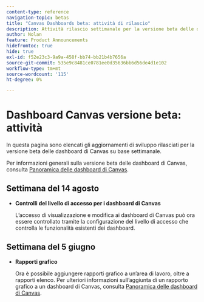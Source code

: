 ```yaml
---
content-type: reference
navigation-topic: betas
title: "Canvas Dashboards beta: attività di rilascio"
description: Attività rilascio settimanale per la versione beta delle dashboard di Adobe Workfront Canvas
author: Nolan
feature: Product Announcements
hidefromtoc: true
hide: true
exl-id: f52e23c3-9a9a-458f-bb74-bb21b4b7656a
source-git-commit: 535e9c8481ce0781ee0d35636bb6d56de4d1e102
workflow-type: tm+mt
source-wordcount: '115'
ht-degree: 0%

---
```


# Dashboard Canvas versione beta: attività

In questa pagina sono elencati gli aggiornamenti di sviluppo rilasciati per la versione beta delle dashboard di Canvas su base settimanale.

Per informazioni generali sulla versione beta delle dashboard di Canvas, consulta [Panoramica delle dashboard di Canvas](/help/quicksilver/reports-and-dashboards/dashboards/creating-and-managing-dashboards/canvas-dashboards-overview.md).

## Settimana del 14 agosto

* **Controlli del livello di accesso per i dashboard di Canvas**

  L’accesso di visualizzazione e modifica ai dashboard di Canvas può ora essere controllato tramite la configurazione del livello di accesso che controlla le funzionalità esistenti dei dashboard.

## Settimana del 5 giugno

* **Rapporti grafico**

  Ora è possibile aggiungere rapporti grafico a un’area di lavoro, oltre a rapporti elenco. Per ulteriori informazioni sull’aggiunta di un rapporto grafico a un dashboard di Canvas, consulta [Panoramica delle dashboard di Canvas](/help/quicksilver/reports-and-dashboards/dashboards/creating-and-managing-dashboards/canvas-dashboards-overview.md).
